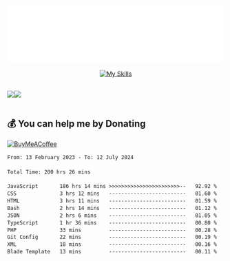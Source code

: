 <div align="center">
  
![readmebox](https://github.com/Taufik-H/Taufik-H/blob/main/readmebox%20(2).svg)

[![My Skills](https://skillicons.dev/icons?i=js,html,css,react,tailwindcss,bootstrap,figma)](https://skillicons.dev)
</div>
<br/>
<div align="center">
  <div style="display: flex; align-items:center;" >
    <img src="https://github-contribution-stats.vercel.app/api/?username=Taufik-H" />
    <img src="https://github-readme-streak-stats.herokuapp.com/?user=Taufik-H&theme=default&hide_border=false" />
  </div>
</div>

<br/>



  ## 💰 You can help me by Donating
  [![BuyMeACoffee](https://img.shields.io/badge/Buy%20Me%20a%20Coffee-ffdd00?style=for-the-badge&logo=buy-me-a-coffee&logoColor=black)](https://buymeacoffee.com/opik) 

<!--START_SECTION:waka-->

```txt
From: 13 February 2023 - To: 12 July 2024

Total Time: 200 hrs 26 mins

JavaScript       186 hrs 14 mins >>>>>>>>>>>>>>>>>>>>>>>--   92.92 %
CSS              3 hrs 12 mins   -------------------------   01.60 %
HTML             3 hrs 11 mins   -------------------------   01.59 %
Bash             2 hrs 14 mins   -------------------------   01.12 %
JSON             2 hrs 6 mins    -------------------------   01.05 %
TypeScript       1 hr 36 mins    -------------------------   00.80 %
PHP              33 mins         -------------------------   00.28 %
Git Config       22 mins         -------------------------   00.19 %
XML              18 mins         -------------------------   00.16 %
Blade Template   13 mins         -------------------------   00.11 %
```

<!--END_SECTION:waka-->

